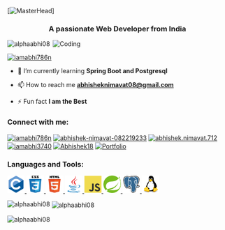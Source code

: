 [![MasterHead](https://res.cloudinary.com/jerrick/image/upload/v1548358184/i8uj1f1dquu5dc6rzkgs.gif)]

<h3 align="center">A passionate Web Developer from India</h3>

<img align="right" alt="Coding" width="400" src="https://cdn.dribbble.com/users/1162077/screenshots/3848914/programmer.gif" />

<p align="left"> <img src="https://komarev.com/ghpvc/?username=alphaabhi08&label=Profile%20views&color=0e75b6&style=flat" alt="alphaabhi08" /> </p>

<p align="left"> <a href="https://twitter.com/iamabhi786n" target="blank"><img src="https://img.shields.io/twitter/follow/iamabhi786n?logo=twitter&style=for-the-badge" alt="iamabhi786n" /></a> </p>

- 🌱 I’m currently learning **Spring Boot and Postgresql**

- 📫 How to reach me **abhisheknimavat08@gmail.com**

- ⚡ Fun fact **I am the Best**

<h3 align="left">Connect with me:</h3>
<p align="left">
  <a href="https://twitter.com/iamabhi786n" target="blank"><img align="center" src="https://raw.githubusercontent.com/rahuldkjain/github-profile-readme-generator/master/src/images/icons/Social/twitter.svg" alt="iamabhi786n" height="30" width="40" /></a>
  <a href="https://linkedin.com/in/abhishek-nimavat-082219233" target="blank"><img align="center" src="https://raw.githubusercontent.com/rahuldkjain/github-profile-readme-generator/master/src/images/icons/Social/linked-in-alt.svg" alt="abhishek-nimavat-082219233" height="30" width="40" /></a>
  <a href="https://fb.com/abhishek.nimavat.712" target="blank"><img align="center" src="https://raw.githubusercontent.com/rahuldkjain/github-profile-readme-generator/master/src/images/icons/Social/facebook.svg" alt="abhishek.nimavat.712" height="30" width="40" /></a>
  <a href="https://instagram.com/iamabhi3740" target="blank"><img align="center" src="https://raw.githubusercontent.com/rahuldkjain/github-profile-readme-generator/master/src/images/icons/Social/instagram.svg" alt="iamabhi3740" height="30" width="40" /></a>
  <a href="https://discord.gg/Abhishek18" target="blank"><img align="center" src="https://raw.githubusercontent.com/rahuldkjain/github-profile-readme-generator/master/src/images/icons/Social/discord.svg" alt="Abhishek18" height="30" width="40" /></a>
  <a href="https://your-portfolio-link.com" target="blank"><img align="center" src="https://img.shields.io/badge/-Portfolio-000000?logo=web&logoColor=white&style=for-the-badge" alt="Portfolio" /></a>
</p>

<h3 align="left">Languages and Tools:</h3>
<p align="left">
  <a href="https://www.cprogramming.com/" target="_blank" rel="noreferrer"> <img src="https://raw.githubusercontent.com/devicons/devicon/master/icons/c/c-original.svg" alt="c" width="40" height="40" /> </a>
  <a href="https://www.w3schools.com/css/" target="_blank" rel="noreferrer"> <img src="https://raw.githubusercontent.com/devicons/devicon/master/icons/css3/css3-original-wordmark.svg" alt="css3" width="40" height="40" /> </a>
  <a href="https://www.w3.org/html/" target="_blank" rel="noreferrer"> <img src="https://raw.githubusercontent.com/devicons/devicon/master/icons/html5/html5-original-wordmark.svg" alt="html5" width="40" height="40" /> </a>
  <a href="https://www.java.com" target="_blank" rel="noreferrer"> <img src="https://raw.githubusercontent.com/devicons/devicon/master/icons/java/java-original.svg" alt="java" width="40" height="40" /> </a>
  <a href="https://developer.mozilla.org/en-US/docs/Web/JavaScript" target="_blank" rel="noreferrer"> <img src="https://raw.githubusercontent.com/devicons/devicon/master/icons/javascript/javascript-original.svg" alt="javascript" width="40" height="40" /> </a>
  <a href="https://spring.io/projects/spring-boot" target="_blank" rel="noreferrer"> <img src="https://raw.githubusercontent.com/devicons/devicon/master/icons/spring/spring-original.svg" alt="spring boot" width="40" height="40" /> </a>
  <a href="https://www.postgresql.org/" target="_blank" rel="noreferrer"> <img src="https://raw.githubusercontent.com/devicons/devicon/master/icons/postgresql/postgresql-original.svg" alt="postgresql" width="40" height="40" /> </a>
  <a href="https://www.linux.org/" target="_blank" rel="noreferrer"> <img src="https://raw.githubusercontent.com/devicons/devicon/master/icons/linux/linux-original.svg" alt="linux" width="40" height="40" /> </a>
</p>

<p><img align="left" src="https://github-readme-stats.vercel.app/api/top-langs?username=alphaabhi08&show_icons=true&locale=en&layout=compact" alt="alphaabhi08" /></p>

<p>&nbsp;<img align="center" src="https://github-readme-stats.vercel.app/api?username=alphaabhi08&show_icons=true&locale=en" alt="alphaabhi08" /></p>

<p><img align="center" src="https://github-readme-streak-stats.herokuapp.com/?user=alphaabhi08&" alt="alphaabhi08" /></p>

